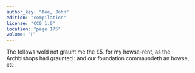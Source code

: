 ```yaml
---
author_key: "Dee, John"
edition: "compilation"
license: "CC0 1.0"
location: "page 175"
volume: "Ⅰ"
---
```

The fellows wold not graunt me the £5. for my howse-rent, as the Archbishops
had graunted : and our foundation commaundeth an howse, etc.
